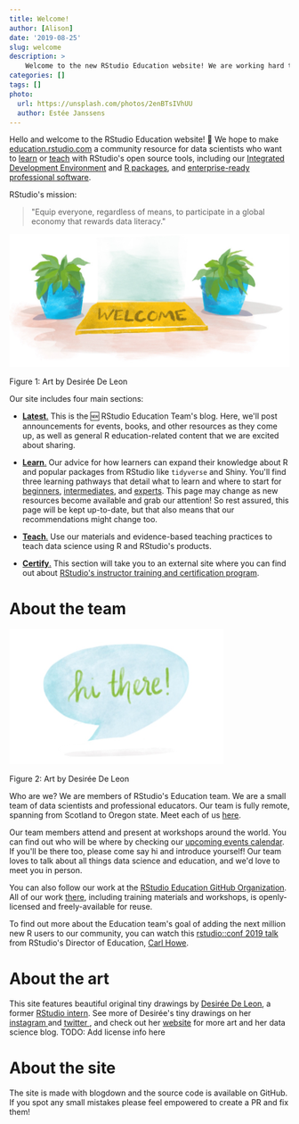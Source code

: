```yaml
---
title: Welcome!
author: [Alison]
date: '2019-08-25'
slug: welcome
description: >
    Welcome to the new RStudio Education website! We are working hard to make this site the place to go to start learning R or to learn something new in R.
categories: []
tags: []
photo:
  url: https://unsplash.com/photos/2enBTsIVhUU
  author: Estée Janssens
---
```



Hello and welcome to the RStudio Education website! 🎉 We hope to make [education.rstudio.com](/) a community resource for data scientists who want to [learn](/learn/) or [teach](/teach/) with RStudio's open source tools, including our [Integrated Development Environment](https://www.rstudio.com/products/rstudio/) and [R packages](https://www.rstudio.com/products/rpackages/), and [enterprise-ready professional software](https://www.rstudio.com/products/). 

RStudio's mission:

> "Equip everyone, regardless of means, to participate in a global economy that rewards data literacy."


<div class="figure">
<a href="https://desiree.rbind.io/" target="_blank"><img src="welcome.jpg" alt="Art by Desirée De Leon" width="564" /></a>
<p class="caption">Figure 1: Art by Desirée De Leon</p>
</div>



Our site includes four main sections:


+ [**Latest**.](/latest) This is the 🆕 RStudio Education Team's blog. Here, we'll post announcements for events, books, and other resources as they come up, as well as general R education-related content that we are excited about sharing.

+ [**Learn**.](/learn) Our advice for how learners can expand their knowledge about R and popular packages from RStudio like `tidyverse` and Shiny. You'll find three learning pathways that detail what to learn and where to start for [beginners](/learn/#beginner), [intermediates](/learn/#intermediate), and [experts](/learn/#expert). This page may change as new resources become available and grab our attention! So rest assured, this page will be kept up-to-date, but that also means that our recommendations might change too.

+ [**Teach**.](/teach) Use our materials and evidence-based teaching practices to teach data science using R and RStudio's products.

+ [**Certify**.](https://rstd.io/trainers) This section will take you to an external site where you can find out about [RStudio's instructor training and certification program](https://rstd.io/trainers).


# About the team

<div class="figure">
<a href="https://desiree.rbind.io/" target="_blank"><img src="hi.jpg" alt="Art by Desirée De Leon" width="385" /></a>
<p class="caption">Figure 2: Art by Desirée De Leon</p>
</div>

Who are we? We are members of RStudio's Education team. We are a small team of data scientists and professional educators. Our team is fully remote, spanning from Scotland to Oregon state. Meet each of us [here](/author/).

Our team members attend and present at workshops around the world. You can find out who will be where by checking our [upcoming events calendar](/events/). If you'll be there too, please come say hi and introduce yourself! Our team loves to talk about all things data science and education, and we'd love to meet you in person.

You can also follow our work at the [RStudio Education GitHub Organization](https://github.com/rstudio-education/). All of our work [there](https://github.com/rstudio-education/), including training materials and workshops, is openly-licensed and freely-available for reuse. 

To find out more about the Education team's goal of adding the next million new R users to our community, you can watch this [rstudio::conf 2019 talk](https://resources.rstudio.com/rstudio-conf-2019/the-next-million-r-users) from RStudio's Director of Education, [Carl Howe](/authors/carl/).

# About the art

This site features beautiful original tiny drawings by [Desirée De Leon](https://desiree.rbind.io/), a former [RStudio intern](https://blog.rstudio.com/2019/03/25/summer-interns-2019/). See more of Desirée's tiny drawings on her [instagram <i class="fab fa-instagram"></i>](https://www.instagram.com/dcossyle/) and [twitter <i class="fab fa-twitter"></i>](https://twitter.com/dcossyle), and check out her [website](http://desiree.rbind.io/) for more art and her data science blog. TODO: Add license info here

# About the site

The site is made with blogdown and the source code is available on GitHub. If you spot any small mistakes please feel empowered to create a PR and fix them!
